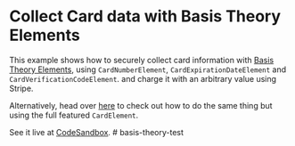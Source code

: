# Collect Card data with Basis Theory Elements


This example shows how to securely collect card information with [Basis Theory Elements](https://docs.basistheory.com/elements), using `CardNumberElement`, `CardExpirationDateElement` and `CardVerificationCodeElement`. and charge it with an arbitrary value using Stripe.

Alternatively, head over [here](https://github.com/Basis-Theory/basis-theory-js-examples/tree/master/collect-cards-with-elements) to check out how to do the same thing but using the full featured `CardElement`.

See it live at [CodeSandbox](https://codesandbox.io/embed/github/Basis-Theory/basis-theory-js-examples/tree/master/collect-cards-with-individual-elements?module=/public/index.html,/public/index.js,/api.js).
#   b a s i s - t h e o r y - t e s t 
 
 
